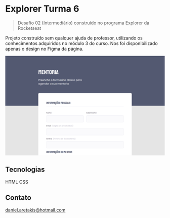 # Explorer Turma 6

>Desafio 02 (Intermediário) construído no programa Explorer da Rocketseat

Projeto construído sem qualquer ajuda de professor, utilizando os conhecimentos adquiridos no módulo 3 do curso. 
Nos foi disponibilizado apenas o design no Figma da página.

![preview](.github/Preview.png)

## Tecnologias
HTML
CSS

## Contato
daniel.aretakis@hotmail.com